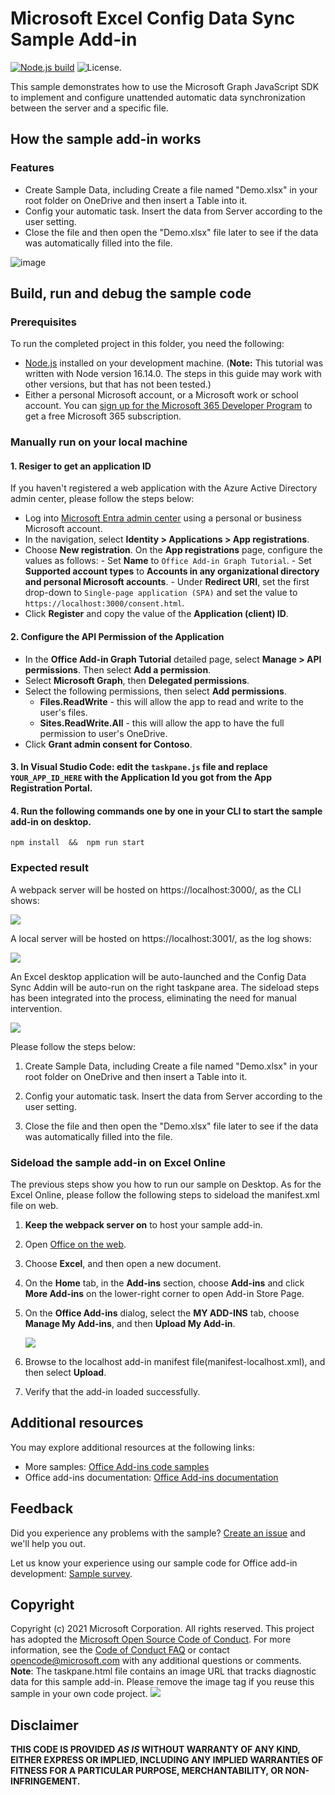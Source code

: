 # Microsoft Excel Config Data Sync Sample Add-in

[![Node.js build](https://github.com/microsoftgraph/msgraph-training-office-addin/actions/workflows/node.js.yml/badge.svg)](https://github.com/microsoftgraph/msgraph-training-office-addin/actions/workflows/node.js.yml) ![License.](https://img.shields.io/badge/license-MIT-green.svg)

This sample demonstrates how to use the Microsoft Graph JavaScript SDK to implement and configure unattended automatic data synchronization between the server and a specific file.

## How the sample add-in works

### Features

- Create Sample Data, including Create a file named "Demo.xlsx" in your root folder on OneDrive and then insert a Table into it.
- Config your automatic task. Insert the data from Server according to the user setting.
- Close the file and then open the "Demo.xlsx" file later to see if the data was automatically filled into the file.

![image](./assets/expected-result.png)

## Build, run and debug the sample code

### Prerequisites

To run the completed project in this folder, you need the following:

- [Node.js](https://nodejs.org) installed on your development machine. (**Note:** This tutorial was written with Node version 16.14.0. The steps in this guide may work with other versions, but that has not been tested.)
- Either a personal Microsoft account, or a Microsoft work or school account. You can [sign up for the Microsoft 365 Developer Program](https://developer.microsoft.com/microsoft-365/dev-program) to get a free Microsoft 365 subscription.

### Manually run on your local machine

#### 1. Resiger to get an application ID

If you haven't registered a web application with the Azure Active Directory admin center, please follow the steps below:

- Log into [Microsoft Entra admin center](https://aad.portal.azure.com) using a personal or business Microsoft account.
- In the navigation, select **Identity > Applications > App registrations**.
- Choose **New registration**. On the **App registrations** page, configure the values as follows: - Set **Name** to `Office Add-in Graph Tutorial`. - Set **Supported account types** to **Accounts in any organizational directory and personal Microsoft accounts**. - Under **Redirect URI**, set the first drop-down to `Single-page application (SPA)` and set the value to `
https://localhost:3000/consent.html`.
- Click **Register** and copy the value of the **Application (client) ID**.

#### 2. Configure the API Permission of the Application

- In the **Office Add-in Graph Tutorial** detailed page, select **Manage > API permissions**. Then select **Add a permission**.
- Select **Microsoft Graph**, then **Delegated permissions**.
- Select the following permissions, then select **Add permissions**.
  - **Files.ReadWrite** - this will allow the app to read and write to the user's files.
  - **Sites.ReadWrite.All** - this will allow the app to have the full permission to user's OneDrive.
- Click **Grant admin consent for Contoso**.

#### 3. In Visual Studio Code: edit the `taskpane.js` file and replace `YOUR_APP_ID_HERE` with the **Application Id** you got from the App Registration Portal.

#### 4. Run the following commands one by one in your CLI to start the sample add-in on desktop.

```
npm install  &&  npm run start
```

### Expected result

A webpack server will be hosted on https://localhost:3000/, as the CLI shows:

![](./assets/webpack.png)

A local server will be hosted on https://localhost:3001/, as the log shows:

![](./assets/server.png)

An Excel desktop application will be auto-launched and the Config Data Sync Addin will be auto-run on the right taskpane area. The sideload steps has been integrated into the process, eliminating the need for manual intervention.

![](./assets/expected-result.png)

Please follow the steps below:

1. Create Sample Data, including Create a file named "Demo.xlsx" in your root folder on OneDrive and then insert a Table into it.

2. Config your automatic task. Insert the data from Server according to the user setting.

3. Close the file and then open the "Demo.xlsx" file later to see if the data was automatically filled into the file.

### Sideload the sample add-in on Excel Online

The previous steps show you how to run our sample on Desktop. As for the Excel Online, please follow the following steps to sideload the manifest.xml file on web.

1.  **Keep the webpack server on** to host your sample add-in.
1.  Open [Office on the web](https://office.live.com/).
1.  Choose **Excel**, and then open a new document.
1.  On the **Home** tab, in the **Add-ins** section, choose **Add-ins** and click **More Add-ins** on the lower-right corner to open Add-in Store Page.
1.  On the **Office Add-ins** dialog, select the **MY ADD-INS** tab, choose **Manage My Add-ins**, and then **Upload My Add-in**.

    ![](./assets/manageAddins.png)

1.  Browse to the localhost add-in manifest file(manifest-localhost.xml), and then select **Upload**.

1.  Verify that the add-in loaded successfully.

## Additional resources

You may explore additional resources at the following links:

- More samples: [Office Add-ins code samples](https://github.com/OfficeDev/Office-Add-in-samples)
- Office add-ins documentation: [Office Add-ins documentation](https://learn.microsoft.com/en-us/office/dev/add-ins/)

## Feedback

Did you experience any problems with the sample? [Create an issue](https://github.com/OfficeDev/Word-Scenario-based-Add-in-Samples/issues/new) and we'll help you out.

Let us know your experience using our sample code for Office add-in development: [Sample survey](https://aka.ms/OfficeDevSampleSurvey).

## Copyright

Copyright (c) 2021 Microsoft Corporation. All rights reserved.
This project has adopted the [Microsoft Open Source Code of Conduct](https://opensource.microsoft.com/codeofconduct/). For more information, see the [Code of Conduct FAQ](https://opensource.microsoft.com/codeofconduct/faq/) or contact [opencode@microsoft.com](mailto:opencode@microsoft.com) with any additional questions or comments.
<br>**Note**: The taskpane.html file contains an image URL that tracks diagnostic data for this sample add-in. Please remove the image tag if you reuse this sample in your own code project.
<img src="https://pnptelemetry.azurewebsites.net/pnp-officeaddins/samples/excel-add-in-mail-merge-readme">

## Disclaimer

**THIS CODE IS PROVIDED _AS IS_ WITHOUT WARRANTY OF ANY KIND, EITHER EXPRESS OR IMPLIED, INCLUDING ANY IMPLIED WARRANTIES OF FITNESS FOR A PARTICULAR PURPOSE, MERCHANTABILITY, OR NON-INFRINGEMENT.**
